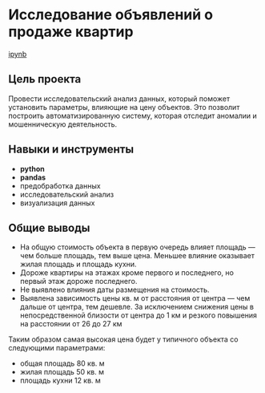 # Исследование объявлений о продаже квартир

[ipynb](https://github.com/annaberezhneva/Portfolio/blob/main/Real%20estate%20project/real%20estate%20project.ipynb)

## Цель проекта

Провести исследовательский анализ данных, который поможет установить параметры, влияющие на цену объектов. Это позволит построить автоматизированную систему, которая отследит аномалии и мошенническую деятельность.


## Навыки и инструменты

- **python**
- **pandas**
- предобработка данных
- исследовательский анализ
- визуализация данных


## Общие выводы

- На общую стоимость объекта в первую очередь влияет площадь — чем больше площадь, тем выше цена. Меньшее влияние оказывает жилая площадь и площадь кухни.
- Дороже квартиры на этажах кроме первого и последнего, но первый этаж дороже последнего.
- Не выявлено влияния даты размещения на стоимость.
- Выявлена зависимость цены кв. м от расстояния от центра — чем дальше от центра, тем дешевле. За исключением снижения цены в непосредственной близости от центра до 1 км и резкого повышения на расстоянии от 26 до 27 км

Таким образом самая высокая цена будет у типичного объекта со следующими параметрами:
- общая площадь 80 кв. м
- жилая площадь 50 кв. м
- площадь кухни 12 кв. м
